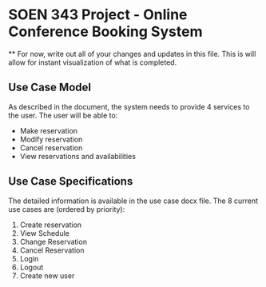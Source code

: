 # SOEN 343 Project - Online Conference Booking System 

** For now, write out all of your changes and updates in this file. This is will allow for instant visualization of what is completed.

## Use Case Model
As described in the document, the system needs to provide 4 services to the user. The user will be able to:
* Make reservation
* Modify reservation
* Cancel reservation
* View reservations and availabilities


## Use Case Specifications
The detailed information is available in the use case docx file. The 8 current use cases are (ordered by priority):
1. Create reservation
2. View Schedule
3. Change Reservation
4. Cancel Reservation
5. Login
6. Logout
7. Create new user
